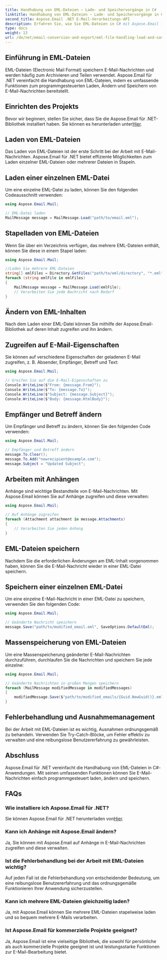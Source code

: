 ```yaml
---
title: Handhabung von EML-Dateien – Lade- und Speichervorgänge in C#
linktitle: Handhabung von EML-Dateien – Lade- und Speichervorgänge in C#
second_title: Aspose.Email .NET E-Mail-Verarbeitungs-API
description: Erfahren Sie, wie Sie EML-Dateien in C# mit Aspose.Email für .NET verarbeiten. Schritt-für-Schritt-Anleitung mit Codebeispielen zum Laden, Ändern und Speichern von E-Mail-Nachrichten.
type: docs
weight: 13
url: /de/net/email-conversion-and-export/eml-file-handling-load-and-save-operations-in-csharp/
---
```


## Einführung in EML-Dateien

EML-Dateien (Electronic Mail Format) speichern E-Mail-Nachrichten und werden häufig zum Archivieren und Teilen verwendet. Aspose.Email für .NET vereinfacht die Handhabung von EML-Dateien, indem es umfassende Funktionen zum programmgesteuerten Laden, Ändern und Speichern von E-Mail-Nachrichten bereitstellt.

## Einrichten des Projekts

 Bevor wir beginnen, stellen Sie sicher, dass Sie die Aspose.Email für .NET-Bibliothek installiert haben. Sie können es herunterladen unter[Hier](https://releases.aspose.com/email/net).

## Laden von EML-Dateien

Das Laden von EML-Dateien ist der erste Schritt bei der Arbeit mit E-Mail-Nachrichten. Aspose.Email für .NET bietet effiziente Möglichkeiten zum Laden einzelner EML-Dateien oder mehrerer Dateien in Stapeln.

## Laden einer einzelnen EML-Datei

Um eine einzelne EML-Datei zu laden, können Sie den folgenden Codeausschnitt verwenden:

```csharp
using Aspose.Email.Mail;

// EML-Datei laden
MailMessage message = MailMessage.Load("path/to/email.eml");
```

## Stapelladen von EML-Dateien

Wenn Sie über ein Verzeichnis verfügen, das mehrere EML-Dateien enthält, können Sie diese in einem Stapel laden:

```csharp
using Aspose.Email.Mail;

//Laden Sie mehrere EML-Dateien
string[] emlFiles = Directory.GetFiles("path/to/eml/directory", "*.eml");
foreach (string emlFile in emlFiles)
{
    MailMessage message = MailMessage.Load(emlFile);
    // Verarbeiten Sie jede Nachricht nach Bedarf
}
```

## Ändern von EML-Inhalten

Nach dem Laden einer EML-Datei können Sie mithilfe der Aspose.Email-Bibliothek auf deren Inhalt zugreifen und ihn ändern.

## Zugreifen auf E-Mail-Eigenschaften

Sie können auf verschiedene Eigenschaften der geladenen E-Mail zugreifen, z. B. Absender, Empfänger, Betreff und Text:

```csharp
using Aspose.Email.Mail;

// Greifen Sie auf die E-Mail-Eigenschaften zu
Console.WriteLine($"From: {message.From}");
Console.WriteLine($"To: {message.To}");
Console.WriteLine($"Subject: {message.Subject}");
Console.WriteLine($"Body: {message.HtmlBody}");
```

## Empfänger und Betreff ändern

Um Empfänger und Betreff zu ändern, können Sie den folgenden Code verwenden:

```csharp
using Aspose.Email.Mail;

// Empfänger und Betreff ändern
message.To.Clear();
message.To.Add("newrecipient@example.com");
message.Subject = "Updated Subject";
```

## Arbeiten mit Anhängen

Anhänge sind wichtige Bestandteile von E-Mail-Nachrichten. Mit Aspose.Email können Sie auf Anhänge zugreifen und diese verwalten:

```csharp
using Aspose.Email.Mail;

// Auf Anhänge zugreifen
foreach (Attachment attachment in message.Attachments)
{
    // Verarbeiten Sie jeden Anhang
}
```

## EML-Dateien speichern

Nachdem Sie die erforderlichen Änderungen am EML-Inhalt vorgenommen haben, können Sie die E-Mail-Nachricht wieder in einer EML-Datei speichern.

## Speichern einer einzelnen EML-Datei

Um eine einzelne E-Mail-Nachricht in einer EML-Datei zu speichern, verwenden Sie den folgenden Code:

```csharp
using Aspose.Email.Mail;

// Geänderte Nachricht speichern
message.Save("path/to/modified_email.eml", SaveOptions.DefaultEml);
```

## Massenspeicherung von EML-Dateien

Um eine Massenspeicherung geänderter E-Mail-Nachrichten durchzuführen, durchlaufen Sie die Nachrichten und speichern Sie jede einzelne:

```csharp
using Aspose.Email.Mail;

// Geänderte Nachrichten in großen Mengen speichern
foreach (MailMessage modifiedMessage in modifiedMessages)
{
    modifiedMessage.Save($"path/to/modified_emails/{Guid.NewGuid()}.eml", SaveOptions.DefaultEml);
}
```

## Fehlerbehandlung und Ausnahmemanagement

Bei der Arbeit mit EML-Dateien ist es wichtig, Ausnahmen ordnungsgemäß zu behandeln. Verwenden Sie Try-Catch-Blöcke, um Fehler effektiv zu verwalten und eine reibungslose Benutzererfahrung zu gewährleisten.

## Abschluss

Aspose.Email für .NET vereinfacht die Handhabung von EML-Dateien in C#-Anwendungen. Mit seinen umfassenden Funktionen können Sie E-Mail-Nachrichten einfach programmgesteuert laden, ändern und speichern.

## FAQs

### Wie installiere ich Aspose.Email für .NET?

 Sie können Aspose.Email für .NET herunterladen von[Hier](https://releases.aspose.com/email/net).

### Kann ich Anhänge mit Aspose.Email ändern?

Ja, Sie können mit Aspose.Email auf Anhänge in E-Mail-Nachrichten zugreifen und diese verwalten.

### Ist die Fehlerbehandlung bei der Arbeit mit EML-Dateien wichtig?

Auf jeden Fall ist die Fehlerbehandlung von entscheidender Bedeutung, um eine reibungslose Benutzererfahrung und das ordnungsgemäße Funktionieren Ihrer Anwendung sicherzustellen.

### Kann ich mehrere EML-Dateien gleichzeitig laden?

Ja, mit Aspose.Email können Sie mehrere EML-Dateien stapelweise laden und so bequem mehrere E-Mails verarbeiten.

### Ist Aspose.Email für kommerzielle Projekte geeignet?

Ja, Aspose.Email ist eine vielseitige Bibliothek, die sowohl für persönliche als auch kommerzielle Projekte geeignet ist und leistungsstarke Funktionen zur E-Mail-Bearbeitung bietet.